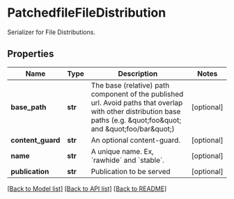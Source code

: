 # PatchedfileFileDistribution

Serializer for File Distributions.
## Properties
Name | Type | Description | Notes
------------ | ------------- | ------------- | -------------
**base_path** | **str** | The base (relative) path component of the published url. Avoid paths that                     overlap with other distribution base paths (e.g. \&quot;foo\&quot; and \&quot;foo/bar\&quot;) | [optional] 
**content_guard** | **str** | An optional content-guard. | [optional] 
**name** | **str** | A unique name. Ex, &#x60;rawhide&#x60; and &#x60;stable&#x60;. | [optional] 
**publication** | **str** | Publication to be served | [optional] 

[[Back to Model list]](../README.md#documentation-for-models) [[Back to API list]](../README.md#documentation-for-api-endpoints) [[Back to README]](../README.md)


